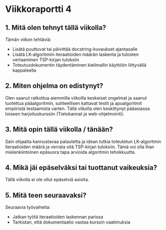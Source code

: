 # Viikkoraportti 4

## 1. Mitä olen tehnyt tällä viikolla?

Tämän viikon tehtäviä:
- Lisätä puuttuvat tai päivittää docstring-kuvaukset ajantasalle
- Lisätä LK-algoritmiin iteraatioiden määrän laskenta ja tulosten vertaaminen TSP-kirjan tuloksiin 
- Toteutusdokumentin täydentäminen kielimallin käyttöön liittyvällä kappaleella 

## 2. Miten ohjelma on edistynyt?

Olen saanut ratkottua aiemmilla viikoilla keskeiset ongelmat ja saanut tuotettua pääalgoritmin, suhteellisen kattavat testit ja apualgoritmit empiiristä testaamista varten. Tällä viikolla olen keskittynyt pääasiassa toiseen harjoituskurssiin (Tietokannat ja web-ohjelmointi).

## 3. Mitä opin tällä viikolla / tänään?

Sain ohjaalta kannustavaa palautetta ja idean tutkia toteutetun LK-algoritmin iteraatioiden määrä ja verrata sitä TSP-kirjan tuloksiin. Tämä voi olla ihan mielenkiintoinen epäsuora tapa arvioida algoritmin tehokkuutta.

## 4. Mikä jäi epäselväksi tai tuottanut vaikeuksia? 

Tällä viikolla ei ole ollut epäselviä asioita.

## 5. Mitä teen seuraavaksi?

Seuraavia työvaiheita:
- Jatkan työtä iteraatioiden laskennan parissa
- Tarkistan, että dokumentaatio vastaa kurssin vaatimuksia